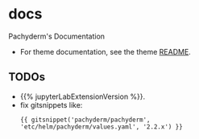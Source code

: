 # docs
Pachyderm's Documentation

- For theme documentation, see the theme [README](themes/pach-emdash/README.md).

## TODOs
- {{% jupyterLabExtensionVersion %}}.
- fix gitsnippets like: 
    ```
    {{ gitsnippet('pachyderm/pachyderm', 'etc/helm/pachyderm/values.yaml', '2.2.x') }}
    ```